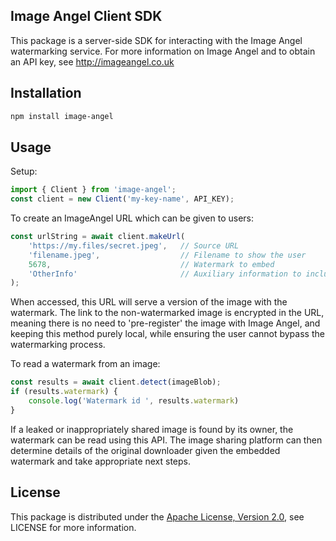 ## Image Angel Client SDK

This package is a server-side SDK for interacting with the Image Angel watermarking service.
For more information on Image Angel and to obtain an API key, see http://imageangel.co.uk

## Installation

```sh
npm install image-angel
```

## Usage

Setup:
```javascript
import { Client } from 'image-angel';
const client = new Client('my-key-name', API_KEY);
```

To create an ImageAngel URL which can be given to users:
```javascript
const urlString = await client.makeUrl(
    'https://my.files/secret.jpeg',   // Source URL
    'filename.jpeg',                  // Filename to show the user
    5678,                             // Watermark to embed
    'OtherInfo'                       // Auxiliary information to include in URL
);
```
When accessed, this URL will serve a version of the image with the watermark.
The link to the non-watermarked image is encrypted in the URL, meaning there is no need to 'pre-register' the image with Image Angel, and keeping this method purely local, while ensuring the user cannot bypass the watermarking process.

To read a watermark from an image:
```javascript
const results = await client.detect(imageBlob);
if (results.watermark) {
    console.log('Watermark id ', results.watermark)
}
```
If a leaked or inappropriately shared image is found by its owner,
the watermark can be read using this API. The image sharing platform can then determine details of the original downloader given the embedded watermark and take appropriate next steps.

## License

This package is distributed under the
[Apache License, Version 2.0](http://www.apache.org/licenses/LICENSE-2.0),
see LICENSE for more information.
